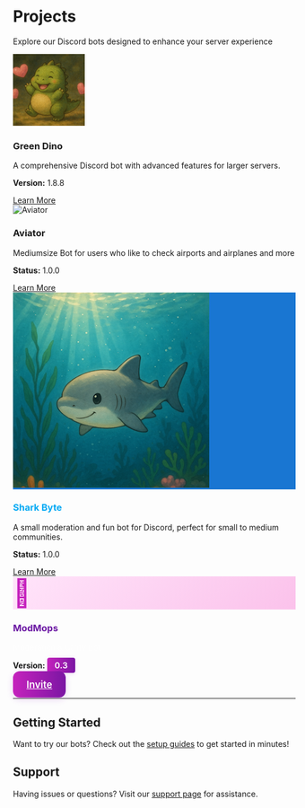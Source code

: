 # Projects

<div class="hero">
  <p class="hero-text">
    Explore our Discord bots designed to enhance your server experience
  </p>
</div>

<div class="bots-showcase">

  <div class="bot-card greendino">
    <div class="bot-icon">
      <img src="greendino.png" alt="🦖" class="bot-image">
    </div>
    <div class="bot-content">
      <h3>Green Dino</h3>
      <p>A comprehensive Discord bot with advanced features for larger servers.</p>
      <p><strong>Version:</strong> <span class="badge stable">1.8.8</span></p>
      <a href="greendino" class="bot-button">Learn More</a>
    </div>
  </div>
  
  <div class="bot-card aviator">
    <div class="bot-icon">
      <img src="Aviator.png" alt="Aviator" class="bot-image">
    </div>
    <div class="bot-content">
      <h3>Aviator</h3>
      <p>Mediumsize Bot for users who like to check airports and airplanes and more</p>
      <p><strong>Status:</strong> <span class="badge early-alpha">1.0.0</span></p>
      <a href="aviator" class="bot-button">Learn More</a>
    </div>
  </div>
<!--
  <div class="bot-card dinobyte">
    <div class="bot-icon">🦕</div>
    <div class="bot-content">
      <h3>DinoByte</h3>
      <p>A small moderation and fun bot for Discord, perfect for small to medium communities.</p>
      <p><strong>Status:</strong> <span class="badge paused">PAUSED</span></p>
      <a href="dinobyte" class="bot-button">Learn More</a>
    </div>
  </div>
</div> 
-->
<div class="bot-card sharkbyte" tabindex="0" aria-label="Shark Byte Bot">
      <div class="bot-icon" style="background-color:#1976d2;">
      <img src="sharkbyte.png" alt="🦈" class="bot-image">
    </div>
    <div class="bot-content">
      <h3 style="color:#03a9f4;">Shark Byte</h3>
      <p>A small moderation and fun bot for Discord, perfect for small to medium communities.</p>
      <p><strong>Status:</strong> <span class="badge stable">1.0.0</span></p>
      <a href="sharkbyte" class="bot-button">Learn More</a>
    </div>
  </div>

<div class="bot-card modmops" tabindex="0" aria-label="ModMops Bot">
      <div class="bot-icon modmops-icon">
        <span class="modmops-emoji" style="font-size:3rem;">🐶</span>
      </div>
      <div class="bot-content">
        <h3>ModMops</h3>
        <p style="color:#fff;opacity:0.95;">Moderation &amp; Utility Bot</p>
        <p><strong>Version:</strong> <span class="badge modmops-version">0.3</span></p>
        <a href="https://discord.com/oauth2/authorize?client_id=1383578297765462136" class="bot-button modmops-btn" aria-label="Invite ModMops">Invite</a>
      </div>
        </div>
        <style>
      .bot-card.modmops .bot-icon {
        background: linear-gradient(135deg, #ffe4fa 0%, #fbc2eb 100%);
        color: rgb(197,34,189);
      }
      .bot-card.modmops h3 {
        color: rgb(107,22,163);
      }
      .bot-card.modmops .bot-button.modmops-btn {
        background: linear-gradient(90deg, rgb(197,34,189), rgb(123,22,163));
        color: white !important;
        border-radius: 12px;
        font-size: 1.08rem;
        font-weight: 600;
        box-shadow: 0 3px 12px rgba(145,34,197,0.2);
        margin-top: 1rem;
        padding: 0.8rem 1.5rem;
        border: none;
        transition: all 0.3s;
      }
      .bot-card.modmops .bot-button.modmops-btn:hover {
        opacity: 0.92;
        transform: translateY(-3px);
        box-shadow: 0 8px 24px rgba(145,34,197,0.25);
      }
      .bot-card.modmops .badge.modmops-version {
        background: linear-gradient(90deg, rgb(197,34,189), rgb(123,22,163));
        color: #fff;
        border-radius: 4px;
        font-weight: 600;
        font-size: 0.95rem;
        padding: 0.25rem 0.8rem;
        box-shadow: 0 2px 8px rgba(145,34,197,0.10);
      }
        </style>

</div>

--- 

## Getting Started

Want to try our bots? Check out the [setup guides](../docs/getting-started.md) to get started in minutes!

## Support

Having issues or questions? Visit our [support page](../support.md) for assistance.